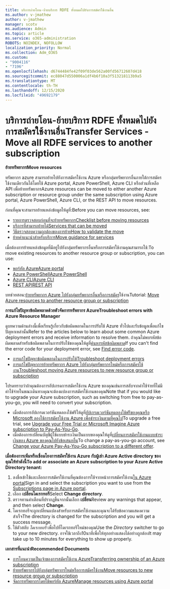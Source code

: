 ```yaml
---
title: บริการถ่ายโอน-ย้ายบริการ RDFE ทั้งหมดไปยังการสมัครใช้งานอื่น
ms.author: v-jmathew
author: v-jmathew
manager: scotv
ms.audience: Admin
ms.topic: article
ms.service: o365-administration
ROBOTS: NOINDEX, NOFOLLOW
localization_priority: Normal
ms.collection: Adm_O365
ms.custom:
- "9004116"
- "7196"
ms.openlocfilehash: d6744484fe42f09f03de562a00fd56712607d418
ms.sourcegitcommit: ec88047d550006a1df4b6f10a3f513218113b9a5
ms.translationtype: MT
ms.contentlocale: th-TH
ms.lasthandoff: 12/15/2020
ms.locfileid: "49692179"
---
```

# <a name="transfer-services---move-all-rdfe-services-to-another-subscription"></a><span data-ttu-id="e8649-102">บริการถ่ายโอน-ย้ายบริการ RDFE ทั้งหมดไปยังการสมัครใช้งานอื่น</span><span class="sxs-lookup"><span data-stu-id="e8649-102">Transfer Services - Move all RDFE services to another subscription</span></span>

<span data-ttu-id="e8649-103">**ย้ายทรัพยากร**</span><span class="sxs-lookup"><span data-stu-id="e8649-103">**Move resources**</span></span>

<span data-ttu-id="e8649-104">ทรัพยากร azure สามารถย้ายไปยังการสมัครใช้งาน Azure หรือกลุ่มทรัพยากรอื่นภายใต้การสมัครใช้งานเดียวกันได้โดยใช้ Azure portal, Azure PowerShell, Azure CLI หรือส่วนที่เหลือ API เพื่อย้ายทรัพยากร</span><span class="sxs-lookup"><span data-stu-id="e8649-104">Azure resources can be moved to either another Azure subscription or resource group under the same subscription using Azure portal, Azure PowerShell, Azure CLI, or the REST API to move resources.</span></span>

<span data-ttu-id="e8649-105">ก่อนที่คุณจะสามารถย้ายแหล่งข้อมูลให้ดูที่:</span><span class="sxs-lookup"><span data-stu-id="e8649-105">Before you can move resources, see:</span></span>

- [<span data-ttu-id="e8649-106">รายการตรวจสอบก่อนที่จะย้ายทรัพยากร</span><span class="sxs-lookup"><span data-stu-id="e8649-106">Checklist before moving resources</span></span>](https://docs.microsoft.com/azure/azure-resource-manager/resource-group-move-resources?WT.mc_id=Portal-Microsoft_Azure_Support#checklist-before-moving-resources)
- [<span data-ttu-id="e8649-107">บริการที่สามารถย้ายได้</span><span class="sxs-lookup"><span data-stu-id="e8649-107">Services that can be moved</span></span>](https://docs.microsoft.com/azure/azure-resource-manager/move-support-resources?WT.mc_id=Portal-Microsoft_Azure_Support)
- [<span data-ttu-id="e8649-108">วิธีตรวจสอบความถูกต้องของการย้าย</span><span class="sxs-lookup"><span data-stu-id="e8649-108">How to validate the move</span></span>](https://docs.microsoft.com/azure/azure-resource-manager/resource-group-move-resources?WT.mc_id=Portal-Microsoft_Azure_Support#validate-move)
- [<span data-ttu-id="e8649-109">ย้ายคำแนะนำสำหรับบริการ</span><span class="sxs-lookup"><span data-stu-id="e8649-109">Move guidance for services</span></span>](https://docs.microsoft.com/azure/azure-resource-manager/move-limitations/app-service-move-limitations?WT.mc_id=Portal-Microsoft_Azure_Support)

<span data-ttu-id="e8649-110">เมื่อต้องการย้ายแหล่งข้อมูลที่มีอยู่ไปยังกลุ่มทรัพยากรอื่นหรือการสมัครใช้งานคุณสามารถใช้:</span><span class="sxs-lookup"><span data-stu-id="e8649-110">To move existing resources to another resource group or subscription, you can use:</span></span>

- [<span data-ttu-id="e8649-111">พอร์ทัล Azure</span><span class="sxs-lookup"><span data-stu-id="e8649-111">Azure portal</span></span>](https://docs.microsoft.com/azure/azure-resource-manager/resource-group-move-resources?WT.mc_id=Portal-Microsoft_Azure_Support#use-the-portal)
- [<span data-ttu-id="e8649-112">Azure PowerShell</span><span class="sxs-lookup"><span data-stu-id="e8649-112">Azure PowerShell</span></span>](https://docs.microsoft.com/azure/azure-resource-manager/resource-group-move-resources?WT.mc_id=Portal-Microsoft_Azure_Support#use-azure-powershell)
- [<span data-ttu-id="e8649-113">Azure CLI</span><span class="sxs-lookup"><span data-stu-id="e8649-113">Azure CLI</span></span>](https://docs.microsoft.com/azure/azure-resource-manager/resource-group-move-resources?WT.mc_id=Portal-Microsoft_Azure_Support#use-azure-cli)
- [<span data-ttu-id="e8649-114">REST API</span><span class="sxs-lookup"><span data-stu-id="e8649-114">REST API</span></span>](https://docs.microsoft.com/azure/azure-resource-manager/resource-group-move-resources?WT.mc_id=Portal-Microsoft_Azure_Support#use-rest-api)

<span data-ttu-id="e8649-115">บทช่วยสอน:[ย้ายทรัพยากร Azure ไปยังกลุ่มทรัพยากรอื่นหรือการสมัคร](https://docs.microsoft.com/azure/azure-resource-manager/resource-manager-tutorial-move-resources)ใช้งาน</span><span class="sxs-lookup"><span data-stu-id="e8649-115">Tutorial: [Move Azure resources to another resource group or subscription](https://docs.microsoft.com/azure/azure-resource-manager/resource-manager-tutorial-move-resources)</span></span>

<span data-ttu-id="e8649-116">**การแก้ไขปัญหาข้อผิดพลาดด้วยตัวจัดการทรัพยากร Azure**</span><span class="sxs-lookup"><span data-stu-id="e8649-116">**Troubleshoot errors with Azure Resource Manager**</span></span>

<span data-ttu-id="e8649-117">ดูบทความด้านล่างนี้เพื่อเรียนรู้เกี่ยวกับข้อผิดพลาดในการปรับใช้ Azure ทั่วไปและรับข้อมูลเพื่อแก้ไขปัญหาเหล่านั้น</span><span class="sxs-lookup"><span data-stu-id="e8649-117">Refer to the articles below to learn about some common Azure deployment errors and receive information to resolve them.</span></span> <span data-ttu-id="e8649-118">ถ้าคุณไม่พบรหัสข้อผิดพลาดสำหรับข้อผิดพลาดในการปรับใช้ของคุณให้ดูที่[ค้นหารหัสข้อผิดพลาด](https://docs.microsoft.com/azure/azure-resource-manager/resource-manager-common-deployment-errors?WT.mc_id=Portal-Microsoft_Azure_Support#find-error-code)</span><span class="sxs-lookup"><span data-stu-id="e8649-118">If you can't find the error code for your deployment error, see [Find error code](https://docs.microsoft.com/azure/azure-resource-manager/resource-manager-common-deployment-errors?WT.mc_id=Portal-Microsoft_Azure_Support#find-error-code).</span></span>

- [<span data-ttu-id="e8649-119">การแก้ไขปัญหาข้อผิดพลาดในการปรับใช้</span><span class="sxs-lookup"><span data-stu-id="e8649-119">Troubleshoot deployment errors</span></span>](https://docs.microsoft.com/azure/azure-resource-manager/resource-manager-common-deployment-errors)
- [<span data-ttu-id="e8649-120">การแก้ไขปัญหาการย้ายทรัพยากร Azure ไปยังกลุ่มทรัพยากรใหม่หรือการสมัครใช้งาน</span><span class="sxs-lookup"><span data-stu-id="e8649-120">Troubleshoot moving Azure resources to new resource group or subscription</span></span>](https://docs.microsoft.com/azure/azure-resource-manager/troubleshoot-move)

<span data-ttu-id="e8649-121">โปรดทราบว่าถ้าคุณต้องการอัปเกรดการสมัครใช้งาน Azure ของคุณเช่นการสลับจากค่าใช้จ่ายที่ไม่มีค่าใช้จ่ายในขณะเดินทางคุณจะต้องแปลงการสมัครใช้งานของคุณ</span><span class="sxs-lookup"><span data-stu-id="e8649-121">Note that if you would like to upgrade your Azure subscription, such as switching from free to pay-as-you-go, you will need to convert your subscription.</span></span>

- <span data-ttu-id="e8649-122">เมื่อต้องการอัปเกรดเวอร์ชันทดลองใช้ฟรีให้ดูที่[อัปเกรดเวอร์ชันทดลองใช้ฟรีของคุณหรือ Microsoft ลองใช้การสมัครใช้งาน Azure เพื่อชำระเงินตามที่คุณไป](https://docs.microsoft.com/azure/billing/billing-upgrade-azure-subscription)</span><span class="sxs-lookup"><span data-stu-id="e8649-122">To upgrade a free trial, see [Upgrade your Free Trial or Microsoft Imagine Azure subscription to Pay-As-You-Go](https://docs.microsoft.com/azure/billing/billing-upgrade-azure-subscription).</span></span>
- <span data-ttu-id="e8649-123">เมื่อต้องการเปลี่ยนบัญชีผู้ใช้แบบชำระเงินเป็นแบบของคุณให้ดูที่[เปลี่ยนการสมัครใช้งานแบบชำระเงินของ Azure ของคุณไปยังข้อเสนออื่น](https://docs.microsoft.com/azure/billing/billing-how-to-switch-azure-offer)</span><span class="sxs-lookup"><span data-stu-id="e8649-123">To change a pay-as-you-go account, see [Change your Azure Pay-As-You-Go subscription to a different offer](https://docs.microsoft.com/azure/billing/billing-how-to-switch-azure-offer).</span></span>

<span data-ttu-id="e8649-124">**เมื่อต้องการเพิ่มหรือเชื่อมโยงการสมัครใช้งาน Azure กับผู้เช่า Azure Active directory ของคุณให้ทำดังนี้**</span><span class="sxs-lookup"><span data-stu-id="e8649-124">**To add or associate an Azure subscription to your Azure Active Directory tenant:**</span></span>

1. <span data-ttu-id="e8649-125">ลงชื่อเข้าใช้และเลือกการสมัครใช้งานที่คุณต้องการใช้จากหน้าการสมัครใช้งาน[ใน Azure portal](https://portal.azure.com/#blade/Microsoft_Azure_Billing/SubscriptionsBlade)</span><span class="sxs-lookup"><span data-stu-id="e8649-125">Sign in and select the subscription you want to use from the [Subscriptions page in Azure portal](https://portal.azure.com/#blade/Microsoft_Azure_Billing/SubscriptionsBlade).</span></span>
2. <span data-ttu-id="e8649-126">เลือก **เปลี่ยนไดเรกทอรี**</span><span class="sxs-lookup"><span data-stu-id="e8649-126">Select **Change directory**.</span></span>
3. <span data-ttu-id="e8649-127">ตรวจทานคำเตือนที่ปรากฏขึ้นจากนั้นเลือก **เปลี่ยน**</span><span class="sxs-lookup"><span data-stu-id="e8649-127">Review any warnings that appear, and then select **Change**.</span></span>
4. <span data-ttu-id="e8649-128">ไดเรกทอรีจะถูกเปลี่ยนแปลงสำหรับการสมัครใช้งานและคุณจะได้รับข้อความแสดงความสำเร็จ</span><span class="sxs-lookup"><span data-stu-id="e8649-128">The directory is changed for the subscription and you will get a success message.</span></span>
5. <span data-ttu-id="e8649-129">ใช้ตัวสลับ *ไดเรกทอรี* เพื่อไปที่ไดเรกทอรีใหม่ของคุณ</span><span class="sxs-lookup"><span data-stu-id="e8649-129">Use the *Directory* switcher to go to your new directory.</span></span> <span data-ttu-id="e8649-130">อาจใช้เวลาถึง10นาทีเพื่อให้ทุกอย่างแสดงได้อย่างถูกต้อง</span><span class="sxs-lookup"><span data-stu-id="e8649-130">It may take up to 10 minutes for everything to show up properly.</span></span>

<span data-ttu-id="e8649-131">**เอกสารที่แนะนำ**</span><span class="sxs-lookup"><span data-stu-id="e8649-131">**Recommended Documents**</span></span>

- [<span data-ttu-id="e8649-132">การโอนความเป็นเจ้าของการสมัครใช้งาน Azure</span><span class="sxs-lookup"><span data-stu-id="e8649-132">Transferring ownership of an Azure subscription</span></span>](https://docs.microsoft.com/azure/billing-subscription-transfer)
- [<span data-ttu-id="e8649-133">ย้ายทรัพยากรไปยังกลุ่มทรัพยากรใหม่หรือการสมัครใช้งาน</span><span class="sxs-lookup"><span data-stu-id="e8649-133">Move resources to new resource group or subscription</span></span>](https://docs.microsoft.com/azure/azure-resource-manager/resource-group-move-resources)
- [<span data-ttu-id="e8649-134">จัดการทรัพยากรโดยใช้พอร์ทัล Azure</span><span class="sxs-lookup"><span data-stu-id="e8649-134">Manage resources using Azure portal</span></span>](https://docs.microsoft.com/azure/azure-resource-manager/resource-group-portal)
